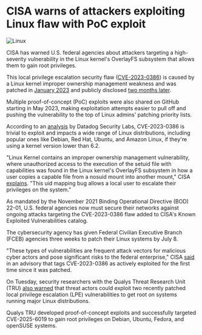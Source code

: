 # CISA warns of attackers exploiting Linux flaw with PoC exploit

![Linux](https://www.bleepstatic.com/content/hl-images/2025/06/18/Linux_tux.jpg)

CISA has warned U.S. federal agencies about attackers targeting a high-severity vulnerability in the Linux kernel's OverlayFS subsystem that allows them to gain root privileges.

This local privilege escalation security flaw ([CVE-2023-0386](https://security-tracker.debian.org/tracker/CVE-2023-0386)) is caused by a Linux kernel improper ownership management weakness and was patched in [January 2023](https://github.com/torvalds/linux/commit/4f11ada10d0ad3fd53e2bd67806351de63a4f9c3) and publicly disclosed [two months later](https://nvd.nist.gov/vuln/detail/CVE-2023-0386).

Multiple proof-of-concept (PoC) exploits were also shared on GitHub starting in May 2023, making exploitation attempts easier to pull off and pushing the vulnerability to the top of Linux admins' patching priority lists.

According to an [analysis](https://securitylabs.datadoghq.com/articles/overlayfs-cve-2023-0386/#introduction) by Datadog Security Labs, CVE-2023-0386 is trivial to exploit and impacts a wide range of Linux distributions, including popular ones like Debian, Red Hat, Ubuntu, and Amazon Linux, if they're using a kernel version lower than 6.2.

"Linux Kernel contains an improper ownership management vulnerability, where unauthorized access to the execution of the setuid file with capabilities was found in the Linux kernel's OverlayFS subsystem in how a user copies a capable file from a nosuid mount into another mount," CISA [explains](https://www.cisa.gov/known-exploited-vulnerabilities-catalog?search%5Fapi%5Ffulltext=CVE-2023-0386&field%5Fdate%5Fadded%5Fwrapper=all&field%5Fcve=&sort%5Fby=field%5Fdate%5Fadded&items%5Fper%5Fpage=20&url=). "This uid mapping bug allows a local user to escalate their privileges on the system."

​As mandated by the November 2021 Binding Operational Directive (BOD) 22-01, U.S. federal agencies now must secure their networks against ongoing attacks targeting the CVE-2023-0386 flaw added to CISA's Known Exploited Vulnerabilities catalog.

The cybersecurity agency has given Federal Civilian Executive Branch (FCEB) agencies three weeks to patch their Linux systems by July 8.

"These types of vulnerabilities are frequent attack vectors for malicious cyber actors and pose significant risks to the federal enterprise," CISA [said](https://www.cisa.gov/news-events/alerts/2025/06/17/cisa-adds-one-known-exploited-vulnerability-catalog) in an advisory that tags CVE-2023-0386 as actively exploited for the first time since it was patched.

On Tuesday, security researchers with the Qualys Threat Research Unit (TRU) [also warned](https://www.bleepingcomputer.com/news/linux/new-linux-udisks-flaw-lets-attackers-get-root-on-major-linux-distros/) that threat actors could exploit two recently patched local privilege escalation (LPE) vulnerabilities to get root on systems running major Linux distributions.

Qualys TRU developed proof-of-concept exploits and successfully targeted CVE-2025-6019 to gain root privileges on Debian, Ubuntu, Fedora, and openSUSE systems.